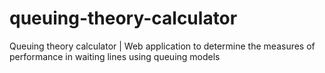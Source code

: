 # queuing-theory-calculator
Queuing theory calculator | Web application to determine the measures of performance in waiting lines using queuing models
